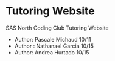 # Tutoring Website

SAS North Coding Club Tutoring Website

* Author: Pascale Michaud 10/11
* Author : Nathanael Garcia 10/15
* Author: Andrea Hurtado 10/15

